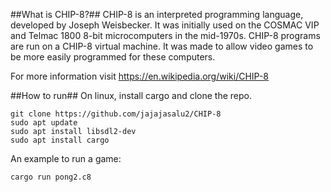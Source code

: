##What is CHIP-8?##
CHIP-8 is an interpreted programming language, developed by Joseph Weisbecker. It was initially used on the COSMAC VIP and Telmac 1800 8-bit microcomputers in the mid-1970s. CHIP-8 programs are run on a CHIP-8 virtual machine. It was made to allow video games to be more easily programmed for these computers. 

For more information visit https://en.wikipedia.org/wiki/CHIP-8

##How to run##
On linux, install cargo and clone the repo.
```
git clone https://github.com/jajajasalu2/CHIP-8
sudo apt update
sudo apt install libsdl2-dev
sudo apt install cargo
```
An example to run a game:
```
cargo run pong2.c8
```
